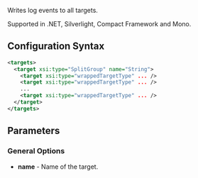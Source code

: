 Writes log events to all targets. 

Supported in .NET, Silverlight, Compact Framework and Mono.

## Configuration Syntax
```xml
<targets>
  <target xsi:type="SplitGroup" name="String">
    <target xsi:type="wrappedTargetType" ... />
    <target xsi:type="wrappedTargetType" ... />
    ...
    <target xsi:type="wrappedTargetType" ... />
  </target>
</targets>
```
## Parameters
### General Options
* **name** - Name of the target.